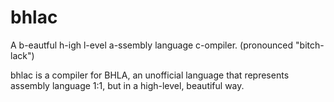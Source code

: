 # bhlac
A b-eautful h-igh l-evel a-ssembly language c-ompiler. (pronounced "bitch-lack")

bhlac is a compiler for BHLA, an unofficial language that represents assembly language 1:1, but in a high-level, beautiful way.
